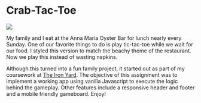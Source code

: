 # Crab-Tac-Toe

![](http://i.imgur.com/UbHDARL.gif)

My family and I eat at the Anna Maria Oyster Bar for lunch nearly every Sunday. One of our favorite things to do is play tic-tac-toe while we wait for our food. I styled this version to match the beachy theme of the restaurant. Now we play this instead of wasting napkins.

Although this turned into a fun family project, it started out as part of my coursework at [The Iron Yard](https://www.theironyard.com/). The objective of this assignment was to implement a working app using vanilla Javascript to execute the logic behind the gameplay. Other features include a responsive header and footer and a mobile friendly gameboard. Enjoy!
